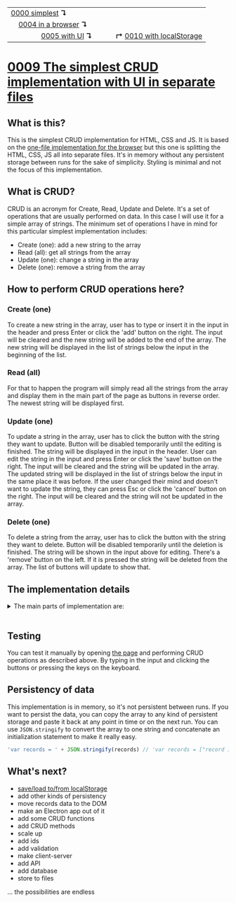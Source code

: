 <table>
  <tr>
    <td><a href="../0000-simplest-for-me/README.md">0000 simplest</a> <b>↴</b></td>
    <td>&nbsp; &nbsp; &nbsp;</td>
    <td></td>
  </tr>
  <tr>
    <td>&nbsp; &nbsp; <a href="../0004-simplest-in-browser/README.md">0004 in a browser</a> <b>↴</b></td>
    <td>&nbsp; &nbsp; &nbsp;</td>
    <td></td>
  </tr>
  <tr>
    <td>&nbsp; &nbsp; &nbsp; &nbsp; &nbsp; &nbsp; &nbsp; &nbsp; <a href="../0005-simplest-with-ui/README.md">0005 with UI</a> <b>↴</b></td>
    <td>&nbsp; &nbsp; &nbsp;</td>
    <td><b>↱</b> <a href="../0010-ui-with-local-storage/README.md">0010 with localStorage</a></td>
  </tr>
</table>

# [0009 The simplest CRUD implementation with UI in separate files](https://github.com/UniBreakfast/crud-of-increasing-complexity/blob/master/0009-split-code-by-lang/README.md)

## What is this?

This is the simplest CRUD implementation for HTML, CSS and JS. It is based on the [one-file implementation for the browser](../0005-simplest-with-ui/README.md) but this one is splitting the HTML, CSS, JS all into separate files. It's in memory without any persistent storage between runs for the sake of simplicity. Styling is minimal and not the focus of this implementation.

## What is CRUD?

CRUD is an acronym for Create, Read, Update and Delete. It's a set of operations that are usually performed on data. In this case I will use it for a simple array of strings. The minimum set of operations I have in mind for this particular simplest implementation includes:

- Create (one): add a new string to the array
- Read (all): get all strings from the array
- Update (one): change a string in the array
- Delete (one): remove a string from the array

## How to perform CRUD operations here?

### Create (one)

To create a new string in the array, user has to type or insert it in the input in the header and press Enter or click the 'add' button on the right. The input will be cleared and the new string will be added to the end of the array. The new string will be displayed in the list of strings below the input in the beginning of the list.

### Read (all)

For that to happen the program will simply read all the strings from the array and display them in the main part of the page as buttons in reverse order. The newest string will be displayed first.

### Update (one)

To update a string in the array, user has to click the button with the string they want to update. Button will be disabled temporarily until the editing is finished. The string will be displayed in the input in the header. User can edit the string in the input and press Enter or click the 'save' button on the right. The input will be cleared and the string will be updated in the array. The updated string will be displayed in the list of strings below the input in the same place it was before. If the user changed their mind and doesn't want to update the string, they can press Esc or click the 'cancel' button on the right. The input will be cleared and the string will not be updated in the array.

### Delete (one)

To delete a string from the array, user has to click the button with the string they want to delete. Button will be disabled temporarily until the deletion is finished. The string will be shown in the input above for editing. There's a 'remove' button on the left. If it is pressed the string will be deleted from the array. The list of buttons will update to show that.


## The implementation details

<details>
  <summary>The main parts of implementation are:</summary><br>

  ### HTML

  ```html
  <header>
    <form id="addForm" action="javascript:">
      <button type="reset">clear</button>
      <input id="addInput" autocomplete="off" autofocus>
      <button>add</button>
    </form>

    <form id="editForm" action="javascript:" hidden>
      <button id="removeBtn" type="reset">remove</button>
      <input id="editInput" autocomplete="off">
      <button>save</button>
      <button id="cancelBtn" type="reset">cancel</button>
    </form>
  </header>

  <main id="main"></main>
  ```

  ### CSS

  ```css
  body {
    margin: 0;
    text-align: center;
  }

  header,
  footer {
    height: 96px;
    background-color: #0009;
    color: #fff;
    display: flex;
    align-items: center;
    justify-content: center;
  }

  main {
    height: calc(100vh - 96px - 96px);
    overflow-y: auto;
  }
  ```

  ### JS

  ```js
  const records = []
  let i

  addForm.onsubmit = () => {
    const value = addInput.value.trim()
    if (!value) return
    records.push(value)
    addForm.reset()
    render()
  }

  main.onclick = e => {
    const btn = e.target.closest('button')
    if (!btn) {
      if (addForm.hidden) switchForms()
      return
    }
    i = records.length - 1 - [].indexOf.call(main.children, btn)
    if (editForm.hidden) switchForms()
    else main.querySelector(':disabled').disabled = false
    editInput.value = records[i]
    main.children[records.length - 1 - i].disabled = true
  }

  editForm.onsubmit = () => {
    const value = editInput.value.trim()
    if (!value) return
    records[i] = value
    switchForms()
  }

  cancelBtn.onclick = switchForms

  removeBtn.onclick = () => {
    records.splice(i, 1)
    switchForms()
  }

  onkeydown = e => {
    if (e.key === 'Escape' && addForm.hidden) switchForms()
  }

  function switchForms() {
    addForm.hidden = !addForm.hidden
    editForm.hidden = !editForm.hidden
    document.querySelector('form:not([hidden]) input').focus()
    render()
  }

  function render() {
    main.innerHTML = records.map(str => `<button>${str}</button>`).reverse().join('')
  }
  ```

  Full source code is available in this implementation folder.

</details><br>

## Testing

You can test it manually by opening [the page](https://unibreakfast.github.io/crud-of-increasing-complexity/0009-split-code-by-lang) and performing CRUD operations as described above. By typing in the input and clicking the buttons or pressing the keys on the keyboard.

## Persistency of data

This implementation is in memory, so it's not persistent between runs. If you want to persist the data, you can copy the array to any kind of persistent storage and paste it back at any point in time or on the next run. You can use `JSON.stringify` to convert the array to one string and concatenate an initialization statement to make it really easy.

```js
'var records = ' + JSON.stringify(records) // 'var records = ["record 1 text","record 3 text updated"]'
```

## What's next?

- [save/load to/from localStorage](../0010-ui-with-local-storage/README.md)
- add other kinds of persistency
- move records data to the DOM
- make an Electron app out of it
- add some CRUD functions
- add CRUD methods
- scale up
- add ids
- add validation
- make client-server
- add API
- add database
- store to files
  
... the possibilities are endless
